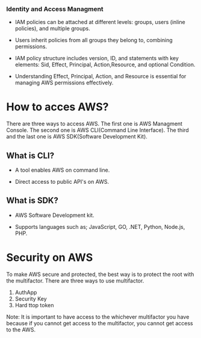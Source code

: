 ### Identity and Access Managment

- IAM policies can be attached at different levels: groups, users (inline policies), and multiple groups.

- Users inherit policies from all groups they belong to, combining permissions.

- IAM policy structure includes version, ID, and statements with key elements: Sid, Effect, Principal, Action,Resource, and optional Condition.

- Understanding Effect, Principal, Action, and Resource is essential for managing AWS permissions effectively.

# How to acces AWS?

There are three ways to access AWS. The first one is AWS Managment Console. The second one is AWS CLI(Command Line Interface). The third and the last one is AWS SDK(Software Development Kit).

## What is CLI?

- A tool enables AWS on command line.

- Direct access to public API's on AWS.

## What is SDK?

- AWS Software Development kit.

- Supports languages such as; JavaScript, GO, .NET, Python, Node.js, PHP.

# Security on AWS

To make AWS secure and protected, the best way is to protect the root with the multifactor. There are three ways to use multifactor. 

1. AuthApp
2. Security Key
3. Hard ttop token

Note: It is important to have access to the whichever multifactor you have because if you cannot get access to the multifactor, you cannot get access to the AWS.